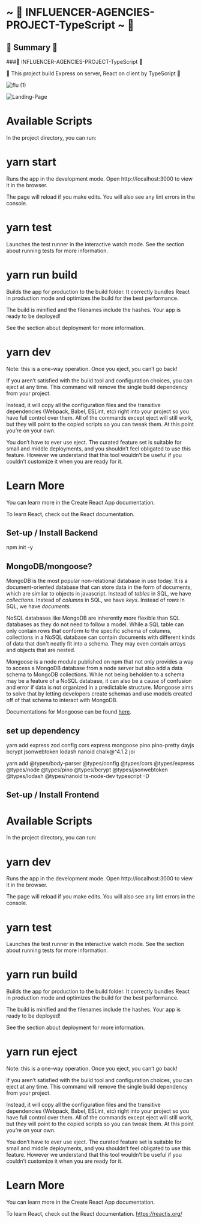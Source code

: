 #  ~  👋 INFLUENCER-AGENCIES-PROJECT-TypeScript ~  👋

## 🌱 Summary 🌱 

###🌱  INFLUENCER-AGENCIES-PROJECT-TypeScript  🌱

🌱 This project build Express on server, React on client by TypeScript 🌱

![flu (1)](https://user-images.githubusercontent.com/50789325/220193337-568374ba-6b23-4784-b519-0defc71a5d1e.gif)



![Landing-Page](https://user-images.githubusercontent.com/50789325/170897457-b7b44016-eaec-4824-889f-2595435f64b2.png)



# Available Scripts
In the project directory, you can run:

# yarn start
Runs the app in the development mode.
Open http://localhost:3000 to view it in the browser.

The page will reload if you make edits.
You will also see any lint errors in the console.

# yarn test
Launches the test runner in the interactive watch mode.
See the section about running tests for more information.

# yarn run build
Builds the app for production to the build folder.
It correctly bundles React in production mode and optimizes the build for the best performance.

The build is minified and the filenames include the hashes.
Your app is ready to be deployed!

See the section about deployment for more information.

# yarn dev
Note: this is a one-way operation. Once you eject, you can’t go back!

If you aren’t satisfied with the build tool and configuration choices, you can eject at any time. This command will remove the single build dependency from your project.

Instead, it will copy all the configuration files and the transitive dependencies (Webpack, Babel, ESLint, etc) right into your project so you have full control over them. All of the commands except eject will still work, but they will point to the copied scripts so you can tweak them. At this point you’re on your own.

You don’t have to ever use eject. The curated feature set is suitable for small and middle deployments, and you shouldn’t feel obligated to use this feature. However we understand that this tool wouldn’t be useful if you couldn’t customize it when you are ready for it.

# Learn More
You can learn more in the Create React App documentation.

To learn React, check out the React documentation.





## Set-up / Install Backend
npm init -y

## MongoDB/mongoose?

MongoDB is the most popular non-relational database in use today. It is a document-oriented database that can store data in the form of documents, which are similar to objects in javascript. Instead of _tables_ in SQL, we have _collections_. Instead of _columns_ in SQL, we have _keys_. Instead of _rows_ in SQL, we have _documents_.

NoSQL databases like MongoDB are inherently more flexible than SQL databases as they do not need to follow a model. While a SQL table can only contain rows that conform to the specific schema of columns, collections in a NoSQL database can contain documents with different kinds of data that don't neatly fit into a schema. They may even contain arrays and objects that are nested.

Mongoose is a node module published on npm that not only provides a way to access a MongoDB database from a node server but also add a data schema to MongoDB collections. While not being beholden to a schema may be a feature of a NoSQL database, it can also be a cause of confusion and error if data is not organized in a predictable structure. Mongoose aims to solve that by letting developers create schemas and use models created off of that schema to interact with MongoDB.

Documentations for Mongoose can be found [here](https://mongoosejs.com/docs/guide.html).



## set up dependency
yarn add express zod config cors express mongoose pino pino-pretty dayjs bcrypt jsonwebtoken lodash nanoid chalk@^4.1.2 joi

yarn add @types/body-parser @types/config @types/cors @types/express @types/node @types/pino @types/bcrypt @types/jsonwebtoken @types/lodash @types/nanoid ts-node-dev typescript -D

## Set-up / Install Frontend

# Available Scripts
In the project directory, you can run:

# yarn dev
Runs the app in the development mode.
Open http://localhost:3000 to view it in the browser.

The page will reload if you make edits.
You will also see any lint errors in the console.

# yarn test
Launches the test runner in the interactive watch mode.
See the section about running tests for more information.

# yarn run build
Builds the app for production to the build folder.
It correctly bundles React in production mode and optimizes the build for the best performance.

The build is minified and the filenames include the hashes.
Your app is ready to be deployed!

See the section about deployment for more information.

# yarn run eject
Note: this is a one-way operation. Once you eject, you can’t go back!

If you aren’t satisfied with the build tool and configuration choices, you can eject at any time. This command will remove the single build dependency from your project.

Instead, it will copy all the configuration files and the transitive dependencies (Webpack, Babel, ESLint, etc) right into your project so you have full control over them. All of the commands except eject will still work, but they will point to the copied scripts so you can tweak them. At this point you’re on your own.

You don’t have to ever use eject. The curated feature set is suitable for small and middle deployments, and you shouldn’t feel obligated to use this feature. However we understand that this tool wouldn’t be useful if you couldn’t customize it when you are ready for it.

# Learn More
You can learn more in the Create React App documentation.

To learn React, check out the React documentation. https://reactjs.org/
